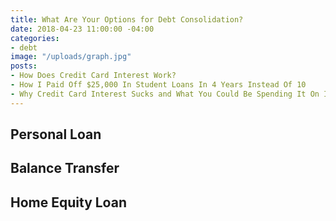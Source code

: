 ```yaml
---
title: What Are Your Options for Debt Consolidation?
date: 2018-04-23 11:00:00 -04:00
categories:
- debt
image: "/uploads/graph.jpg"
posts:
- How Does Credit Card Interest Work?
- How I Paid Off $25,000 In Student Loans In 4 Years Instead Of 10
- Why Credit Card Interest Sucks and What You Could Be Spending It On Instead
---
```



## Personal Loan

## Balance Transfer

## Home Equity Loan

<script src="https://embeds.nerdwallet.com/embed.js" data-id="457628" data-utm_campaign="ln_prod_457628"></script>